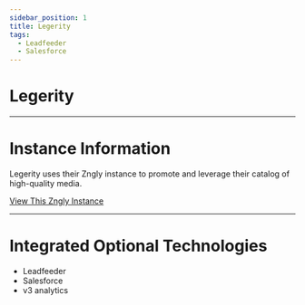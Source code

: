 ```yaml
---
sidebar_position: 1
title: Legerity
tags:
  - Leadfeeder
  - Salesforce
---
```


# Legerity
---

# Instance Information

Legerity uses their Zngly instance to promote and leverage their catalog of high-quality media.

<a href="https://resources.legerityfinancials.com/" target="_blank">View This Zngly Instance</a>

---

# Integrated Optional Technologies

- Leadfeeder
- Salesforce
- v3 analytics
